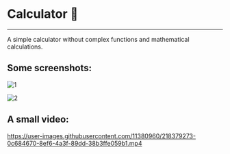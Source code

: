 # Calculator 📲
-----------------
A simple calculator without complex functions and mathematical calculations.


Some screenshots:
-----------------
![1](https://user-images.githubusercontent.com/11380960/218379932-6a85b1a0-ffb1-4525-9efa-adf434fd85e4.png)

![2](https://user-images.githubusercontent.com/11380960/218379949-3d64c8ac-185f-4b24-ba61-d7ac4eb8251a.png)

A small video:
-----------------
https://user-images.githubusercontent.com/11380960/218379273-0c684670-8ef6-4a3f-89dd-38b3ffe059b1.mp4
